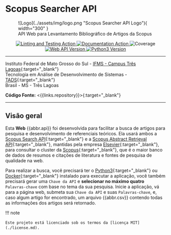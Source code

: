 # Scopus Searcher API

<figure markdown="span">
  ![Logo](../assets/img/logo.png "Scopus Searcher API Logo"){ width="300" }
  <figcaption>API Web para Levantamento Bibliográfico de Artigos da Scopus</figcaption>
</figure>
<p align="center">
  <a href="{{links.workflows}}/verification.yml" target="_blank" title="Linting and Testing Action">
    <img src="https://img.shields.io/github/actions/workflow/status/mauprogramador/scopus-searcher-api/verification.yml?branch=master&event=push&logo=github&label=Lint | Test&color=FF5722" alt="Linting and Testing Action">
  </a>
  <a href="{{links.workflows}}/documentation.yml" target="_blank" title="Documentation Action">
    <img src="https://img.shields.io/github/actions/workflow/status/mauprogramador/scopus-searcher-api/documentation.yml?branch=master&event=push&logo=github&label=Docs&color=2196F3" alt="Documentation Action">
  </a>
  <img src="https://img.shields.io/badge/Coverage-99%25-4CAF50" alt="Coverage" title="Coverage">
  <a href="{{links.releases}}/v3.0.0" target="_blank" title="API Version">
    <img src="https://img.shields.io/github/v/tag/mauprogramador/scopus-searcher-api?logo=github&label=Web API Version&color=E9711C" alt="Web API Version">
  </a>
  <a href="https://www.python.org/" target="_blank" title="Python3 Version">
    <img src="https://img.shields.io/badge/Python-v3.11-3776AB?logo=python&logoColor=FFF" alt="Python3 Version">
  </a>
</p>

---

Instituto Federal de Mato Grosso do Sul - [IFMS - Campus Três Lagoas](https://www.ifms.edu.br/campi/campus-tres-lagoas){:target="\_blank"} <br/>
Tecnologia em Análise de Desenvolvimento de Sistemas - [TADS](https://www.ifms.edu.br/campi/campus-tres-lagoas/cursos/graduacao/analise-e-desenvolvimento-de-sistemas){:target="\_blank"} <br/>
Brasil - MS - Três Lagoas <br/>

**Código Fonte:** <{{links.repository}}>{:target="\_blank"}

---

## Visão geral

Esta **Web** {{abbr.api}} foi desenvolvida para facilitar a busca de artigos para pesquisa e desenvolvimento de referenciais teóricos. Ela usará ambos a [Scopus Search API]({{links.scSearchApi}}){:target="\_blank"} e a [Scopus Abstract Retrieval API]({{links.scAbstractRetrievalApi}}){:target="\_blank"}, mantidas pela empresa [Elsevier]({{links.elsevier}}){:target="\_blank"}, para consultar o cluster da [Scopus](https://www.scopus.com/home.uri){:target="\_blank"}, que é o maior banco de dados de resumos e citações de literatura e fontes de pesquisa de qualidade na web.

Para realizar a busca, você precisará ter o [Python3](https://www.python.org/){:target="\_blank"} ou [Docker](https://www.docker.com/){:target="\_blank"} instalado para executar a aplicação, você também precisará gerar uma `Chave da API` e **selecionar no máximo quatro** `Palavras-chave` com base no tema da sua pesquisa. Inicie a aplicação, vá para a página web, submeta sua `Chave da API` e suas `Palavras-chave`, e, caso algum artigo for encontrado, um arquivo {{abbr.csv}} contendo todas as informações dos artigos será retornado.

!!! note

    Este projeto está licenciado sob os termos da [licença MIT](./license.md).
